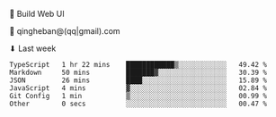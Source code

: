 🧙 Build Web UI

📧 qingheban@(qq|gmail).com

⬇ Last week

<!--START_SECTION:waka-->

```text
TypeScript   1 hr 22 mins    ████████████▒░░░░░░░░░░░░   49.42 %
Markdown     50 mins         ███████▓░░░░░░░░░░░░░░░░░   30.39 %
JSON         26 mins         ████░░░░░░░░░░░░░░░░░░░░░   15.89 %
JavaScript   4 mins          ▓░░░░░░░░░░░░░░░░░░░░░░░░   02.84 %
Git Config   1 min           ▒░░░░░░░░░░░░░░░░░░░░░░░░   00.99 %
Other        0 secs          ░░░░░░░░░░░░░░░░░░░░░░░░░   00.47 %
```

<!--END_SECTION:waka-->

<!--
**banqinghe/banqinghe** is a ✨ _special_ ✨ repository because its `README.md` (this file) appears on your GitHub profile.

Here are some ideas to get you started:

- 🔭 I’m currently working on ...
- 🌱 I’m currently learning ...
- 👯 I’m looking to collaborate on ...
- 🤔 I’m looking for help with ...
- 💬 Ask me about ...
- 📫 How to reach me: ...
- 😄 Pronouns: ...
- ⚡ Fun fact: ...
-->
